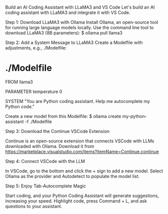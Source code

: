 Build an AI Coding Assistant with LLaMA3 and VS Code
Let's build an AI coding assistant with LLaMA3 and integrate it with VS Code.

Step 1: Download LLaMA3 with Ollama
Install Ollama, an open-source tool for running large language models locally.
Use the command line tool to download LLaMA3 (8B parameters): $ ollama pull llama3

Step 2: Add a System Message to LLaMA3
Create a Modelfile with adjustments, e.g., ./Modelfile:

# ./Modelfile

FROM llama3

PARAMETER temperature 0

SYSTEM "You are Python coding assistant. Help me autocomplete my Python code."

Create a new model from this Modelfile: $ ollama create my-python-assistant -f ./Modelfile

Step 3: Download the Continue VSCode Extension

Continue is an open-source extension that connects VSCode with LLMs downloaded with Ollama.
Download it from https://marketplace.visualstudio.com/items?itemName=Continue.continue

Step 4: Connect VSCode with the LLM

In VSCode, go to the bottom and click the + sign to add a new model.
Select Ollama as the provider and Autodetect to populate the model list.

Step 5: Enjoy Tab-Autocomplete Magic

Start coding, and your Python Coding Assistant will generate suggestions, increasing your speed.
Highlight code, press Command + L, and ask questions to your assistant.
